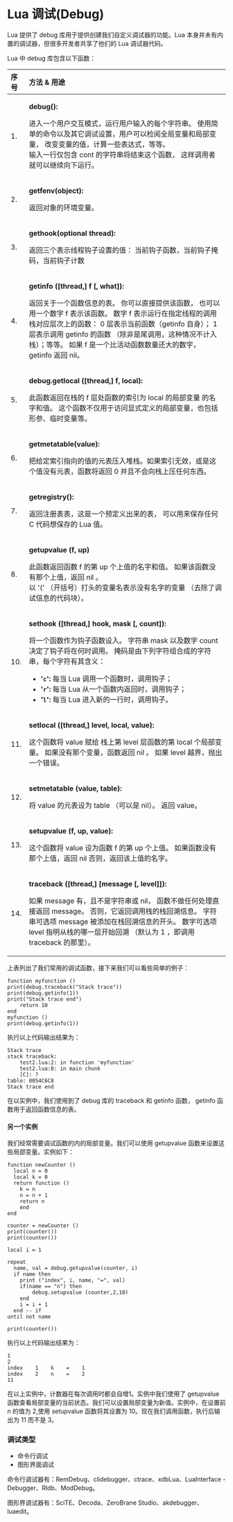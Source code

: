 # Lua 调试\(Debug\)

Lua 提供了 debug 库用于提供创建我们自定义调试器的功能。Lua 本身并未有内置的调试器，但很多开发者共享了他们的 Lua 调试器代码。

Lua 中 debug 库包含以下函数：

<table>
  <thead>
    <tr>
      <th style="text-align:left">序号</th>
      <th style="text-align:left">方法 & 用途</th>
    </tr>
  </thead>
  <tbody>
    <tr>
      <td style="text-align:left">1.</td>
      <td style="text-align:left">
        <p><b>debug():</b>
        </p>
        <p>进入一个用户交互模式，运行用户输入的每个字符串。 使用简单的命令以及其它调试设置，用户可以检阅全局变量和局部变量， 改变变量的值，计算一些表达式，等等。
          <br
          />输入一行仅包含 cont 的字符串将结束这个函数， 这样调用者就可以继续向下运行。</p>
      </td>
    </tr>
    <tr>
      <td style="text-align:left">2.</td>
      <td style="text-align:left">
        <p><b>getfenv(object):</b>
        </p>
        <p>返回对象的环境变量。</p>
      </td>
    </tr>
    <tr>
      <td style="text-align:left">3.</td>
      <td style="text-align:left">
        <p><b>gethook(optional thread):</b>
        </p>
        <p>返回三个表示线程钩子设置的值： 当前钩子函数，当前钩子掩码，当前钩子计数</p>
      </td>
    </tr>
    <tr>
      <td style="text-align:left">4.</td>
      <td style="text-align:left">
        <p><b>getinfo ([thread,] f [, what]):</b>
        </p>
        <p>返回关于一个函数信息的表。 你可以直接提供该函数， 也可以用一个数字 f 表示该函数。 数字 f 表示运行在指定线程的调用栈对应层次上的函数：
          0 层表示当前函数（getinfo 自身）； 1 层表示调用 getinfo 的函数 （除非是尾调用，这种情况不计入栈）；等等。 如果 f 是一个比活动函数数量还大的数字，
          getinfo 返回 nil。</p>
      </td>
    </tr>
    <tr>
      <td style="text-align:left">5.</td>
      <td style="text-align:left">
        <p><b>debug.getlocal ([thread,] f, local):</b>
        </p>
        <p>此函数返回在栈的 f 层处函数的索引为 local 的局部变量 的名字和值。 这个函数不仅用于访问显式定义的局部变量，也包括形参、临时变量等。</p>
      </td>
    </tr>
    <tr>
      <td style="text-align:left">6.</td>
      <td style="text-align:left">
        <p><b>getmetatable(value):</b>
        </p>
        <p>把给定索引指向的值的元表压入堆栈。如果索引无效，或是这个值没有元表，函数将返回 0 并且不会向栈上压任何东西。</p>
      </td>
    </tr>
    <tr>
      <td style="text-align:left">7.</td>
      <td style="text-align:left">
        <p><b>getregistry():</b>
        </p>
        <p>返回注册表表，这是一个预定义出来的表， 可以用来保存任何 C 代码想保存的 Lua 值。</p>
      </td>
    </tr>
    <tr>
      <td style="text-align:left">8.</td>
      <td style="text-align:left">
        <p><b>getupvalue (f, up)</b>
        </p>
        <p>此函数返回函数 f 的第 up 个上值的名字和值。 如果该函数没有那个上值，返回 nil 。
          <br />以 '(' （开括号）打头的变量名表示没有名字的变量 （去除了调试信息的代码块）。</p>
      </td>
    </tr>
    <tr>
      <td style="text-align:left">10.</td>
      <td style="text-align:left">
        <p><b>sethook ([thread,] hook, mask [, count]):</b>
        </p>
        <p>将一个函数作为钩子函数设入。 字符串 mask 以及数字 count 决定了钩子将在何时调用。 掩码是由下列字符组合成的字符串，每个字符有其含义：</p>
        <ul>
          <li><b>'<code>c</code>': </b>每当 Lua 调用一个函数时，调用钩子；</li>
          <li><b>'<code>r</code>': </b>每当 Lua 从一个函数内返回时，调用钩子；</li>
          <li><b>'<code>l</code>': </b>每当 Lua 进入新的一行时，调用钩子。</li>
        </ul>
      </td>
    </tr>
    <tr>
      <td style="text-align:left">11.</td>
      <td style="text-align:left">
        <p><b>setlocal ([thread,] level, local, value):</b>
        </p>
        <p>这个函数将 value 赋给 栈上第 level 层函数的第 local 个局部变量。 如果没有那个变量，函数返回 nil 。 如果 level
          越界，抛出一个错误。</p>
      </td>
    </tr>
    <tr>
      <td style="text-align:left">12.</td>
      <td style="text-align:left">
        <p><b>setmetatable (value, table):</b>
        </p>
        <p>将 value 的元表设为 table （可以是 nil）。 返回 value。</p>
      </td>
    </tr>
    <tr>
      <td style="text-align:left">13.</td>
      <td style="text-align:left">
        <p><b>setupvalue (f, up, value):</b>
        </p>
        <p>这个函数将 value 设为函数 f 的第 up 个上值。 如果函数没有那个上值，返回 nil 否则，返回该上值的名字。</p>
      </td>
    </tr>
    <tr>
      <td style="text-align:left">14.</td>
      <td style="text-align:left">
        <p><b>traceback ([thread,] [message [, level]]):</b>
        </p>
        <p>如果 message 有，且不是字符串或 nil， 函数不做任何处理直接返回 message。 否则，它返回调用栈的栈回溯信息。 字符串可选项
          message 被添加在栈回溯信息的开头。 数字可选项 level 指明从栈的哪一层开始回溯 （默认为 1 ，即调用 traceback 的那里）。</p>
      </td>
    </tr>
  </tbody>
</table>上表列出了我们常用的调试函数，接下来我们可以看些简单的例子：

```text
function myfunction ()
print(debug.traceback("Stack trace"))
print(debug.getinfo(1))
print("Stack trace end")
    return 10
end
myfunction ()
print(debug.getinfo(1))
```

执行以上代码输出结果为：

```text
Stack trace
stack traceback:
    test2.lua:2: in function 'myfunction'
    test2.lua:8: in main chunk
    [C]: ?
table: 0054C6C8
Stack trace end
```

在以实例中，我们使用到了 debug 库的 traceback 和 getinfo 函数， getinfo 函数用于返回函数信息的表。

#### 另一个实例

我们经常需要调试函数的内的局部变量。我们可以使用 getupvalue 函数来设置这些局部变量。实例如下：

```text
function newCounter ()
  local n = 0
  local k = 0
  return function ()
    k = n
    n = n + 1
    return n
    end
end

counter = newCounter ()
print(counter())
print(counter())

local i = 1

repeat
  name, val = debug.getupvalue(counter, i)
  if name then
    print ("index", i, name, "=", val)
    if(name == "n") then
        debug.setupvalue (counter,2,10)
    end
    i = i + 1
  end -- if
until not name

print(counter())
```

执行以上代码输出结果为：

```text
1
2
index    1    k    =    1
index    2    n    =    2
11
```

在以上实例中，计数器在每次调用时都会自增1。实例中我们使用了 getupvalue 函数查看局部变量的当前状态。我们可以设置局部变量为新值。实例中，在设置前 n 的值为 2,使用 setupvalue 函数将其设置为 10。现在我们调用函数，执行后输出为 11 而不是 3。

### 调试类型

* 命令行调试
* 图形界面调试

命令行调试器有：RemDebug、clidebugger、ctrace、xdbLua、LuaInterface - Debugger、Rldb、ModDebug。

图形界调试器有：SciTE、Decoda、ZeroBrane Studio、akdebugger、luaedit。  


